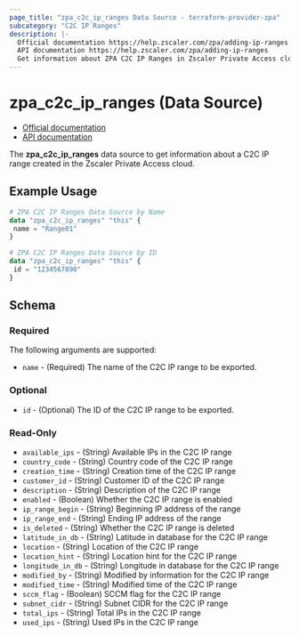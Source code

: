 ```yaml
---
page_title: "zpa_c2c_ip_ranges Data Source - terraform-provider-zpa"
subcategory: "C2C IP Ranges"
description: |-
  Official documentation https://help.zscaler.com/zpa/adding-ip-ranges
  API documentation https://help.zscaler.com/zpa/adding-ip-ranges
  Get information about ZPA C2C IP Ranges in Zscaler Private Access cloud.
---
```


# zpa_c2c_ip_ranges (Data Source)

* [Official documentation](https://help.zscaler.com/zpa/adding-ip-ranges)
* [API documentation](https://help.zscaler.com/zpa/adding-ip-ranges)

The **zpa_c2c_ip_ranges** data source to get information about a C2C IP range created in the Zscaler Private Access cloud.

## Example Usage

```terraform
# ZPA C2C IP Ranges Data Source by Name
data "zpa_c2c_ip_ranges" "this" {
 name = "Range01"
}
```

```terraform
# ZPA C2C IP Ranges Data Source by ID
data "zpa_c2c_ip_ranges" "this" {
 id = "1234567890"
}
```

## Schema

### Required

The following arguments are supported:

* `name` - (Required) The name of the C2C IP range to be exported.

### Optional

* `id` - (Optional) The ID of the C2C IP range to be exported.

### Read-Only

* `available_ips` - (String) Available IPs in the C2C IP range
* `country_code` - (String) Country code of the C2C IP range
* `creation_time` - (String) Creation time of the C2C IP range
* `customer_id` - (String) Customer ID of the C2C IP range
* `description` - (String) Description of the C2C IP range
* `enabled` - (Boolean) Whether the C2C IP range is enabled
* `ip_range_begin` - (String) Beginning IP address of the range
* `ip_range_end` - (String) Ending IP address of the range
* `is_deleted` - (String) Whether the C2C IP range is deleted
* `latitude_in_db` - (String) Latitude in database for the C2C IP range
* `location` - (String) Location of the C2C IP range
* `location_hint` - (String) Location hint for the C2C IP range
* `longitude_in_db` - (String) Longitude in database for the C2C IP range
* `modified_by` - (String) Modified by information for the C2C IP range
* `modified_time` - (String) Modified time of the C2C IP range
* `sccm_flag` - (Boolean) SCCM flag for the C2C IP range
* `subnet_cidr` - (String) Subnet CIDR for the C2C IP range
* `total_ips` - (String) Total IPs in the C2C IP range
* `used_ips` - (String) Used IPs in the C2C IP range
